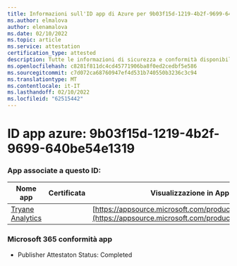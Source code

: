 ```yaml
---
title: Informazioni sull'ID app di Azure per 9b03f15d-1219-4b2f-9699-640be54e1319
ms.author: elmalova
author: elenamalova
ms.date: 02/10/2022
ms.topic: article
ms.service: attestation
certification_type: attested
description: Tutte le informazioni di sicurezza e conformità disponibili per 9b03f15d-1219-4b2f-9699-640be54e1319.
ms.openlocfilehash: c8281f811dc4cd45771906ba8f0ed2cedbf5e586
ms.sourcegitcommit: c7d072ca68760947ef4d531b740550b3236c3c94
ms.translationtype: MT
ms.contentlocale: it-IT
ms.lasthandoff: 02/10/2022
ms.locfileid: "62515442"
---
```

# <a name="azure-app-id-9b03f15d-1219-4b2f-9699-640be54e1319"></a>ID app azure: 9b03f15d-1219-4b2f-9699-640be54e1319


### <a name="apps-associated-with-this-id"></a>App associate a questo ID:
| **Nome app** | **Certificata** | **Visualizzazione in AppSource** |
|--------------|---------------|-----------------------|
| [Tryane Analytics](https://docs.microsoft.com/microsoft-365-app-certification/forward/WA200001827) |  | [https://appsource.microsoft.com/product/office/WA200001827](https://appsource.microsoft.com/product/office/WA200001827) |

### <a name="microsoft-365-app-compliance-status"></a>Microsoft 365 conformità app
- Publisher Attestaton Status: Completed
